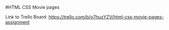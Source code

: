 #HTML CSS Movie pages

Link to Trello Board: https://trello.com/b/o7huzYZV/html-css-movie-pages-assignment
